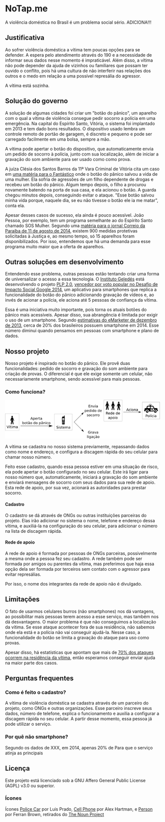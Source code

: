 # NoTap.me

A violência doméstica no Brasil é um problema social sério. ADICIONA!!!

## Justificativa

Ao sofrer violência doméstica a vítima tem poucas opções para se defender.
A espera pelo atendimento através do 190 e a necessidade de informar seus dados
nesse momento é impraticável. Além disso, a vítima não pode depender da ajuda
de vizinhos ou familiares que possam ter ouvido o conflito, pois há uma cultura
de não interferir nas relações dos outros e o medo em relação a uma possível
represália do agressor.

A vítima está sozinha.

## Solução do governo

A solução de algumas cidades foi criar um "botão do pânico", um aparelho com o
qual a vítima de violência consegue pedir socorro a polícia em uma emergência.
Na capital do Espírito Santo, Vitória, o sistema foi implantado em 2013 e tem
dado bons resultados. O dispositivo usado lembra um controle remoto de portão
de garagem, é discreto e pequeno e pode ser carregado facilmente em uma bolsa,
sempre a mão.  

A vítima pode apertar o botão do dispositivo, que automaticamente envia um
pedido de socorro à polícia, junto com sua localização, além de iniciar a
gravação do som ambiente para ser usado como como prova.

A juíza Clésia dos Santos Barros da 11ª Vara Criminal de Vitória cita um caso
em [uma matéria para o Fantástico][mulher-agredida-filho] onde o botão do
pânico salvou a vida de uma mulher. Ela sofria de agressões de um filho
dependente de drogas e recebeu um botão do pânico. Algum tempo depois, o filho
a procurou novamente batendo na porta de sua casa, e ela acionou o botão. A
guarda chegou minutos depois, conseguindo evitar o ataque. "Esse botão salvou
minha vida porque, naquele dia, se eu não tivesse o botão ele ia me matar",
conta ela.

Apesar desses casos de sucesso, ela ainda é pouco acessível. João Pessoa, por
exemplo, tem um programa semelhante ao do Espírito Santo chamado SOS Mulher.
Segundo uma [matéria para o jornal Correio da Paraíba de 11 de agosto de
2014][correio-da-paraiba], existem 900 medidas protetivas solicitadas à Justiça
e, ao mesmo tempo, só 15 aparelhos foram disponibilizados. Por isso, entendemos
que há uma demanda para esse programa muito maior que a oferta de aparelhos.

## Outras soluções em desenvolvimento

Entendendo esse problema, outras pessoas estão tentando criar uma forma de
universalizar o acesso a essa tecnologia. O [Instituto Geledés][geledes] está
desenvolvendo o projeto [PLP 2.0][plp-20], [vencedor por voto popular no
Desafio de Impacto Social Google 2014][vencedor-google], um aplicativo para
smartphones que replica a funcionalidade do botão do pânico adicionando
gravação de vídeos e, ao invés de acionar a polícia, ele aciona até 5 pessoas
de confiança da vítima.

Essa é uma iniciativa muito importante, pois torna os atuais botões do pânico
mais acessíveis. Apesar disso, sua abrangência é limitada por exigir o uso de
um smartphone. Segundo [estimativas do eMarketer de dezembro de
2013][uso-smartphone], cerca de 20% dos brasileiros possuem smartphone em 2014.
Esse número diminui quando pensamos em pessoas com smartphone e plano de
dados.

## Nosso projeto

Nosso projeto é inspirado no botão do pânico. Ele provê duas funcionalidades:
pedido de socorro e gravação do som ambiente para criação de provas. O
diferencial é que ele exige somente um celular, não necessariamente smartphone,
sendo acessível para mais pessoas.

### Como funciona?

![Como funciona](como-funciona.png)

A vítima se cadastra no nosso sistema previamente, repassando dados como nome e
endereço, e configura a discagem rápida do seu celular para chamar nosso
número.

Feito esse cadastro, quando essa pessoa estiver em uma situação de risco, ela
pode apertar o botão configurado no seu celular. Este irá ligar para nosso
número que, automaticamente, iniciará a gravação do som ambiente e enviará
mensagens de socorro com seus dados para sua rede de apoio. Esta rede de apoio,
por sua vez, acionará as autoridades para prestar socorro.

#### Cadastro

O cadastro se dá através de ONGs ou outras instituições parceiras do projeto.
Elas irão adicionar no sistema o nome, telefone e endereço dessa vítima, e
auxiliá-la na configuração do seu celular, para adicionar o número na lista de
discagem rápida.

#### Rede de apoio

A rede de apoio é formada por pessoas de ONGs parceiras, possivelmente a mesma
onde a pessoa fez seu cadastro. A rede também pode ser formada por amigos ou
parentes da vítima, mas preferimos que haja essa opção dela ser formada por
terceiros sem contato com o agressor para evitar represálias.

Por isso, o nome dos integrantes da rede de apoio não é divulgado.

## Limitações

O fato de usarmos celulares burros (não smartphones) nos dá vantagens, ao
possibilitar mais pessoas terem acesso a esse serviço, mas também nos dá
desvantagens. O maior problema é que não conseguimos a localização da vítima.
Se esse ataque acontecer fora de sua residência, não sabemos onde ela está e a
polícia não vai conseguir ajudá-la. Nesse caso, a funcionalidade do botão se
limita a gravação do ataque para uso como provas.

Apesar disso, há estatísticas que apontam que mais de [70% dos ataques ocorrem
na residência da vítima][cpmi-mulher], então esperamos conseguir enviar ajuda
na maior parte dos casos.

## Perguntas frequentes

### Como é feito o cadastro?

A vítima de violência doméstica se cadastra através de um parceiro do projeto,
como ONGs e outras organizações. Esse parceiro inscreve seus dados, número de
telefone, explica o funcionamento e auxilia a configurar a discagem rápida no
seu celular. A partir desse momento, essa pessoa já pode utilizar o serviço.

### Por quê não smartphone?

Segundo os dados de XXX, em 2014, apenas 20% de 
Para que o serviço atinja as principais 

## Licença

Este projeto está licenciado sob a GNU Affero General Public License (AGPL)
v3.0 ou superior.

### Ícones

Ícones [Police Car][tnp-29232] por Luis Prado, [Cell Phone][tnp-3204] por Alex
Hartman, e [Person][tnp-12133] por Ferran Brown, retirados do [The Noun
Project][tnp]

[plp-20]: http://www.plp20.org.br/
[geledes]: http://www.geledes.org.br/
[vencedor-google]: https://desafiosocial.withgoogle.com/brazil2014
[ii-hackathon]: http://edemocracia.camara.gov.br/web/hackathon-de-genero-e-cidadania/inicio#.VHcr0lzN-kB
[mulher-agredida-filho]: http://g1.globo.com/fantastico/noticia/2014/09/mulher-agredida-pelo-proprio-filho-so-tem-paz-apos-receber-botao-do-panico.html
[correio-da-paraiba]: http://portalcorreio.uol.com.br/noticias/policia/seguranca/2014/08/11/NWS,244558,8,409,NOTICIAS,2190-BAYEUX-CABEDELO-RECEBEM-APARELHOS-PROGRAMA-SOS-MULHER.aspx
[uso-smartphone]: http://idgnow.com.br/blog/circuito/2014/01/22/base-de-usuarios-de-smartphones-na-america-latina-vai-aumentar-283-em-2014/
[cunhada-assassinada]: http://g1.globo.com/pb/paraiba/noticia/2014/11/professora-e-assassinada-na-pb-e-suspeito-diz-ser-ex-cunhado-da-vitima.html
[cpmi-mulher]: http://www.senado.gov.br/atividade/comissoes/comissao.asp?origem=CN&com=1580
[tnp]: http://thenounproject.com
[tnp-29232]: http://thenounproject.com/term/police-car/29232/
[tnp-3204]: http://thenounproject.com/term/cell-phone/3204/
[tnp-12133]: http://thenounproject.com/term/person/12133/
